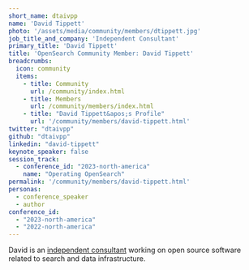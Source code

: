 ```yaml
---
short_name: dtaivpp
name: 'David Tippett'
photo: '/assets/media/community/members/dtippett.jpg'
job_title_and_company: 'Independent Consultant'
primary_title: 'David Tippett'
title: 'OpenSearch Community Member: David Tippett'
breadcrumbs:
  icon: community
  items:
    - title: Community
      url: /community/index.html
    - title: Members
      url: /community/members/index.html
    - title: "David Tippett&apos;s Profile"
      url: '/community/members/david-tippett.html'
twitter: "dtaivpp"
github: "dtaivpp"
linkedin: "david-tippett"
keynote_speaker: false
session_track: 
  - conference_id: "2023-north-america"
    name: "Operating OpenSearch"
permalink: '/community/members/david-tippett.html'
personas:
  - conference_speaker
  - author
conference_id:
  - "2023-north-america"
  - "2022-north-america"
---
```


David is an [independent consultant](https://tippybits.com/services) working on open source software related to search and data infrastructure.
